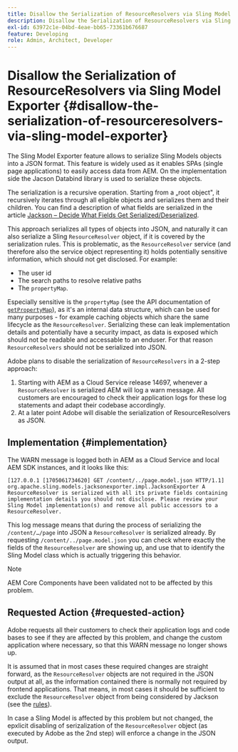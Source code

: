 ```yaml
---
title: Disallow the Serialization of ResourceResolvers via Sling Model Exporter
description: Disallow the Serialization of ResourceResolvers via Sling Model Exporter
exl-id: 63972c1e-04bd-4eae-bb65-73361b676687
feature: Developing
role: Admin, Architect, Developer
---
```

# Disallow the Serialization of ResourceResolvers via Sling Model Exporter {#disallow-the-serialization-of-resourceresolvers-via-sling-model-exporter}

The Sling Model Exporter feature allows to serialize Sling Models objects into a JSON format. This feature is widely used as it enables SPAs (single page applications) to easily access data from AEM. On the implementation side the Jacson Databind library is used to serialize these objects.

The serialization is a recursive operation. Starting from a „root object", it recursively iterates through all eligible objects and serializes them and their children. You can find a description of what fields are serialized in the article [Jackson – Decide What Fields Get Serialized/Deserialized](https://www.baeldung.com/jackson-field-serializable-deserializable-or-not).

This approach serializes all types of objects into JSON, and naturally it can also serialize a Sling `ResourceResolver` object, if it is covered by the serialization rules. This is problematic, as the `ResourceResolver` service (and therefore also the service object representing it) holds potentially sensitive information, which should not get disclosed. For example:

* The user id
* The search paths to resolve relative paths
* The `propertyMap`.

Especially sensitive is the `propertyMap` (see the API documentation of [`getPropertyMap`](https://sling.apache.org/apidocs/sling12/org/apache/sling/api/resource/ResourceResolver.html#getPropertyMap--)), as it's an internal data structure, which can be used for many purposes - for example caching objects which share the same lifecycle as the `ResourceResolver`. Serializing these can leak implementation details and potentially have a security impact, as data is exposed which should not be readable and accessable to an enduser. For that reason `ResourceResolvers` should not be serialized into JSON.

Adobe plans to disable the serialization of `ResourceResolvers` in a 2-step approach:

1. Starting with AEM as a Cloud Service release 14697, whenever a `ResourceResolver` is serialized AEM will log a warn message. All customers are encouraged to check their application logs for these log statements and adapt their codebase accordingly.
1. At a later point Adobe will disable the serialization of ResourceResolvers as JSON.

## Implementation {#implementation}

The WARN message is logged both in AEM as a Cloud Service and local AEM SDK instances, and it looks like this:

```
[127.0.0.1 [1705061734620] GET /content/../page.model.json HTTP/1.1] org.apache.sling.models.jacksonexporter.impl.JacksonExporter A ResourceResolver is serialized with all its private fields containing implementation details you should not disclose. Please review your Sling Model implementation(s) and remove all public accessors to a ResourceResolver.
```

This log message means that during the process of serializing the `/content/…/page` into JSON a `ResourceResolver` is serialized already. By requesting `/content/../page.model.json` you can check where exactly the fields of the `ResourceResolver` are showing up, and use that to identify the Sling Model class which is actually triggering this behavior.


>[!NOTE] 
>
>AEM Core Components have been validated not to be affected by this problem.

## Requested Action {#requested-action}

Adobe requests all their customers to check their application logs and code bases to see if they are affected by this problem, and change the custom application where necessary, so that this WARN message no longer shows up.

It is assumed that in most cases these required changes are straight forward, as the `ResourceResolver` objects are not required in the JSON output at all, as the information contained there is normally not required by frontend applications. That means, in most cases it should be sufficient to exclude the `ResourceResolver` object from being considered by Jackson (see the [rules](https://www.baeldung.com/jackson-field-serializable-deserializable-or-not)).

In case a Sling Model is affected by this problem but not changed, the epxlicit disabling of serizalization of the `ResourceResolver` object (as executed by Adobe as the 2nd step) will enforce a change in the JSON output.
